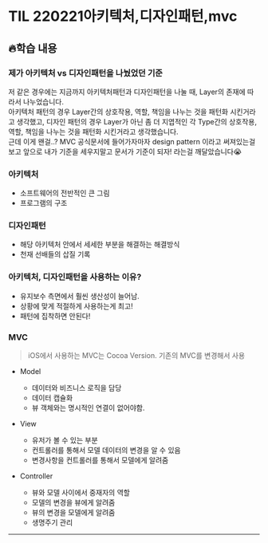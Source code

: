 # TIL 220221아키텍처,디자인패턴,mvc

## 🔥학습 내용

### 제가 아키텍처 vs 디자인패턴을 나눴었던 기준
저 같은 경우에는 지금까지 아키텍처패턴과 디자인패턴을 나눌 때, Layer의 존재에 따라서 나누었습니다. <br/>
아키텍처 패턴의 경우 Layer간의 상호작용, 역할, 책임을 나누는 것을 패턴화 시킨거라고 생각했고, 디자인 패턴의 경우 Layer가 아닌 좀 더 지엽적인 각 Type간의 상호작용, 역할, 책임을 나누는 것을 패턴화 시킨거라고 생각했습니다. <br/>
근데 이게 왠걸..? MVC 공식문서에 들어가자마자 design pattern 이라고 써져있는걸 보고 앞으로 내가 기준을 세우지말고 문서가 기준이 되자! 라는걸 깨달았습니다😭 <br/>

### 아키텍처
- 소프트웨어의 전반적인 큰 그림
- 프로그램의 구조

### 디자인패턴
- 해당 아키텍처 안에서 세세한 부분을 해결하는 해결방식
- 천재 선배들의 삽질 기록

### 아키텍처, 디자인패턴을 사용하는 이유?
- 유지보수 측면에서 훨씬 생산성이 늘어남.
- 상황에 맞게 적절하게 사용하는게 최고!
- 패턴에 집착하면 안된다!

### MVC
> iOS에서 사용하는 MVC는 Cocoa Version.
> 기존의 MVC를 변경해서 사용
- Model
	- 데이터와 비즈니스 로직을 담당
	- 데이터 캡슐화
	- 뷰 객체와는 명시적인 연결이 없어야함.

- View
	- 유저가 볼 수 있는 부분
	- 컨트롤러를 통해서 모델 데이터의 변경을 알 수 있음
	- 변경사항을 컨트롤러를 통해서 모델에게 알려줌

- Controller
	- 뷰와 모델 사이에서 중재자의 역할
	- 모델의 변경을 뷰에게 알려줌
	- 뷰의 변경을 모델에게 알려줌
	- 생명주기 관리

---
